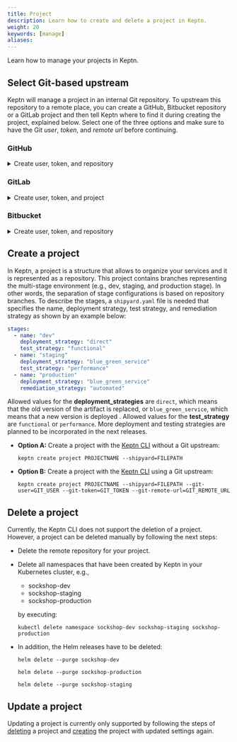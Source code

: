 ```yaml
---
title: Project
description: Learn how to create and delete a project in Keptn.
weight: 20
keywords: [manage]
aliases:
---
```


Learn how to manage your projects in Keptn.

## Select Git-based upstream  

Keptn will manage a project in an internal Git repository. To upstream this repository to a remote place, you can create a GitHub, Bitbucket repository or a GitLab project and then tell Keptn where to find it during creating the project, explained below. Select one of the three options and make sure to have the Git *user*, *token*, and *remote url* before continuing.

### GitHub
<details><summary>Create user, token, and repository</summary>
<p>

1. (optional) If you want to use a dedicated GitHub organization for your repository, create a [GitHub organization](https://github.com/organizations/new).

1. If you do not have a GitHub user, create a user by [signing up](https://github.com/join?source=header-home). 

1. Create a [personal access token](https://help.github.com/en/articles/creating-a-personal-access-token-for-the-command-line) for your user with *repo* scope:

    {{< popup_image 
    link="./assets/github-access-token.png" 
    caption="GitHub access token" 
    width="40%">}}

1. Go to your account or the previously create GitHub organization and create a [GitHub repository](https://help.github.com/en/articles/create-a-repo).

    **Note:** Click the **Initialize this repository with a README** checkbox to initialize the repository.

    {{< popup_image 
    link="./assets/git_create_repo.png" 
    caption="GitHub create repository" 
    width="40%">}} 

</p>
</details>

### GitLab
<details><summary>Create user, token, and project</summary>
<p>

1. If you do not have a GitLab user, create a user by [signing up for a free trial](https://customers.gitlab.com/trials/new?gl_com=true). 

1. Create a [personal access token](https://docs.gitlab.com/ee/user/profile/personal_access_tokens.html) for your user with *write_repo* scope:

    {{< popup_image 
    link="./assets/gitlab_access_token.png" 
    caption="GitHub access token" 
    width="40%">}}

1. Go to your account and create a [GitLab project](https://docs.gitlab.com/ee/gitlab-basics/create-project.html).

    **Note:** Click the **Initialize this repository with a README** checkbox to initialize the repository.

    {{< popup_image 
    link="./assets/gitlab_create_project.png" 
    caption="GitLab create project" 
    width="40%">}} 

</p>
</details>

### Bitbucket
<details><summary>Create user, token, and repository</summary>
<p>

1. If you do not have a Bitbucket user, create a user by [signing up for a free trial](https://bitbucket.org/account/signup/). 

1. Create a [app password](https://docs.gitlab.com/ee/user/profile/personal_access_tokens.html) for your user with *Write* scope. Therefore, select your User > **View profile** > **Settings** > **App passwords** > **Create app password**

    {{< popup_image 
    link="./assets/bitbucket_access_token.png" 
    caption="Bitbucket access token" 
    width="40%">}}

1. Go to your account and create a [Bitbucket repository](https://docs.gitlab.com/ee/gitlab-basics/create-project.html).

    **Note:** Select *Include a README* **Yes, with a template** to initialize the repository.

    {{< popup_image 
    link="./assets/bitbucket_create_repo.png" 
    caption="Bitbucket create repository" 
    width="40%">}} 

</p>
</details>

## Create a project

In Keptn, a project is a structure that allows to organize your services and it is represented as a repository. This project contains branches representing the multi-stage environment (e.g., dev, staging, and production stage). In other words, the separation of stage configurations is based on repository branches. To describe the stages, a `shipyard.yaml` file is needed that specifies the name, deployment strategy, test strategy, and remediation strategy as shown by an example below:

```yaml
stages:
  - name: "dev"
    deployment_strategy: "direct"
    test_strategy: "functional"
  - name: "staging"
    deployment_strategy: "blue_green_service"
    test_strategy: "performance"
  - name: "production"
    deployment_strategy: "blue_green_service"
    remediation_strategy: "automated"
```

Allowed values for the **deployment_strategies** are `direct`, which means that the old version of the artifact is replaced, or `blue_green_service`, which means that a new version is deployed . Allowed values for the **test_strategy** are `functional` or `performance`. More deployment and testing strategies are planned to be incorporated in the next releases.

* **Option A:** Create a project with the [Keptn CLI](../../reference/cli) without a Git upstream: 
  ```console
  keptn create project PROJECTNAME --shipyard=FILEPATH
  ```

* **Option B:** Create a project with the [Keptn CLI](../../reference/cli) using a Git upstream: 
  ```console
  keptn create project PROJECTNAME --shipyard=FILEPATH --git-user=GIT_USER --git-token=GIT_TOKEN --git-remote-url=GIT_REMOTE_URL
  ```

## Delete a project

Currently, the Keptn CLI does not support the deletion of a project. However, a project can be deleted manually by following the next steps:

- Delete the remote repository for your project.
- Delete all namespaces that have been created by Keptn in your Kubernetes cluster, e.g.,
  - sockshop-dev
  - sockshop-staging
  - sockshop-production

  by executing:

  ```console
  kubectl delete namespace sockshop-dev sockshop-staging sockshop-production
  ```

- In addition, the Helm releases have to be deleted:

  ```console
  helm delete --purge sockshop-dev
  ```
  ```console
  helm delete --purge sockshop-production
  ```
  ```console
  helm delete --purge sockshop-staging
  ```

## Update a project

Updating a project is currently only supported by following the steps of [deleting](#delete-a-project) a project and [creating](#create-a-project) the project with updated settings again.
